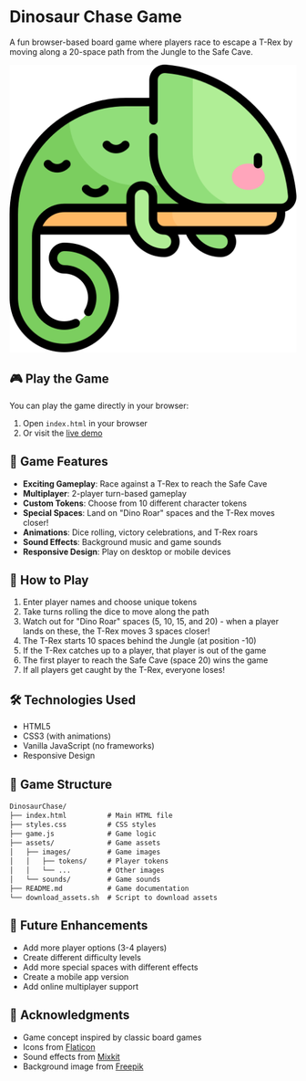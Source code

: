 # Dinosaur Chase Game

A fun browser-based board game where players race to escape a T-Rex by moving along a 20-space path from the Jungle to the Safe Cave.

![Dinosaur Chase Game Screenshot](assets/images/game-screenshot.jpg)

## 🎮 Play the Game

You can play the game directly in your browser:
1. Open `index.html` in your browser
2. Or visit the [live demo](https://your-github-username.github.io/arcade-games/games/DinosaurChase/)

## 🦖 Game Features

- **Exciting Gameplay**: Race against a T-Rex to reach the Safe Cave
- **Multiplayer**: 2-player turn-based gameplay
- **Custom Tokens**: Choose from 10 different character tokens
- **Special Spaces**: Land on "Dino Roar" spaces and the T-Rex moves closer!
- **Animations**: Dice rolling, victory celebrations, and T-Rex roars
- **Sound Effects**: Background music and game sounds
- **Responsive Design**: Play on desktop or mobile devices

## 🎲 How to Play

1. Enter player names and choose unique tokens
2. Take turns rolling the dice to move along the path
3. Watch out for "Dino Roar" spaces (5, 10, 15, and 20) - when a player lands on these, the T-Rex moves 3 spaces closer!
4. The T-Rex starts 10 spaces behind the Jungle (at position -10)
5. If the T-Rex catches up to a player, that player is out of the game
6. The first player to reach the Safe Cave (space 20) wins the game
7. If all players get caught by the T-Rex, everyone loses!

## 🛠️ Technologies Used

- HTML5
- CSS3 (with animations)
- Vanilla JavaScript (no frameworks)
- Responsive Design

## 📁 Game Structure

```
DinosaurChase/
├── index.html          # Main HTML file
├── styles.css          # CSS styles
├── game.js             # Game logic
├── assets/             # Game assets
│   ├── images/         # Game images
│   │   ├── tokens/     # Player tokens
│   │   └── ...         # Other images
│   └── sounds/         # Game sounds
├── README.md           # Game documentation
└── download_assets.sh  # Script to download assets
```

## 🚀 Future Enhancements

- Add more player options (3-4 players)
- Create different difficulty levels
- Add more special spaces with different effects
- Create a mobile app version
- Add online multiplayer support

## 👏 Acknowledgments

- Game concept inspired by classic board games
- Icons from [Flaticon](https://www.flaticon.com/)
- Sound effects from [Mixkit](https://mixkit.co/)
- Background image from [Freepik](https://www.freepik.com/) 
